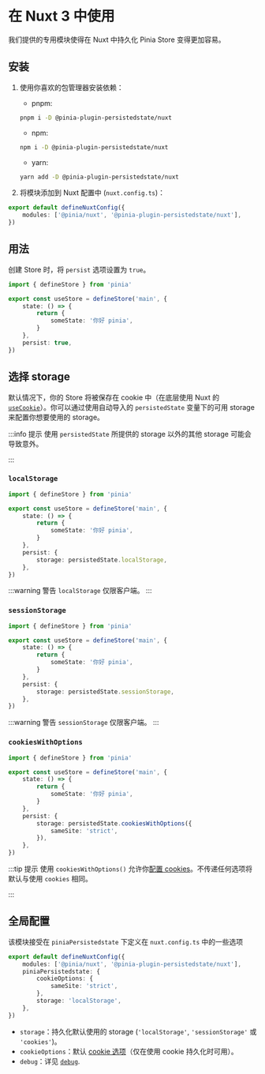 # 在 Nuxt 3 中使用

我们提供的专用模块使得在 Nuxt 中持久化 Pinia Store 变得更加容易。

## 安装

1. 使用你喜欢的包管理器安装依赖：

    - pnpm:

    ```sh
    pnpm i -D @pinia-plugin-persistedstate/nuxt
    ```

    - npm:

    ```sh
    npm i -D @pinia-plugin-persistedstate/nuxt
    ```

    - yarn:

    ```sh
    yarn add -D @pinia-plugin-persistedstate/nuxt
    ```

2. 将模块添加到 Nuxt 配置中 (`nuxt.config.ts`)：

```ts
export default defineNuxtConfig({
	modules: ['@pinia/nuxt', '@pinia-plugin-persistedstate/nuxt'],
})
```

## 用法

创建 Store 时，将 `persist` 选项设置为 `true`。

```ts
import { defineStore } from 'pinia'

export const useStore = defineStore('main', {
	state: () => {
		return {
			someState: '你好 pinia',
		}
	},
	persist: true,
})
```

## 选择 storage

默认情况下，你的 Store 将被保存在 cookie 中（在底层使用 Nuxt 的 [`useCookie`](https://nuxt.com/docs/api/composables/use-cookie)）。你可以通过使用自动导入的 `persistedState` 变量下的可用 storage 来配置你想要使用的 storage。

:::info 提示
使用 `persistedState` 所提供的 storage 以外的其他 storage 可能会导致意外。

:::

### `localStorage`

```ts
import { defineStore } from 'pinia'

export const useStore = defineStore('main', {
	state: () => {
		return {
			someState: '你好 pinia',
		}
	},
	persist: {
		storage: persistedState.localStorage,
	},
})
```

:::warning 警告
`localStorage` 仅限客户端。
:::

### `sessionStorage`

```ts
import { defineStore } from 'pinia'

export const useStore = defineStore('main', {
	state: () => {
		return {
			someState: '你好 pinia',
		}
	},
	persist: {
		storage: persistedState.sessionStorage,
	},
})
```

:::warning 警告
`sessionStorage` 仅限客户端。
:::

### `cookiesWithOptions`

```ts
import { defineStore } from 'pinia'

export const useStore = defineStore('main', {
	state: () => {
		return {
			someState: '你好 pinia',
		}
	},
	persist: {
		storage: persistedState.cookiesWithOptions({
			sameSite: 'strict',
		}),
	},
})
```

:::tip 提示
使用 `cookiesWithOptions()` 允许你[配置 cookies](https://nuxt.com/docs/api/composables/use-cookie#options)。不传递任何选项将默认与使用 `cookies` 相同。

:::

## 全局配置

该模块接受在 `piniaPersistedstate` 下定义在 `nuxt.config.ts` 中的一些选项

```ts
export default defineNuxtConfig({
	modules: ['@pinia/nuxt', '@pinia-plugin-persistedstate/nuxt'],
	piniaPersistedstate: {
		cookieOptions: {
			sameSite: 'strict',
		},
		storage: 'localStorage',
	},
})
```

-   `storage`：持久化默认使用的 storage (`'localStorage'`, `'sessionStorage'` 或 `'cookies'`)。
-   `cookieOptions`：默认 [cookie 选项](https://nuxt.com/docs/api/composables/use-cookie#options)（仅在使用 cookie 持久化时可用）。
-   `debug`：详见 [`debug`](/zh/guide/config.html#debug).
